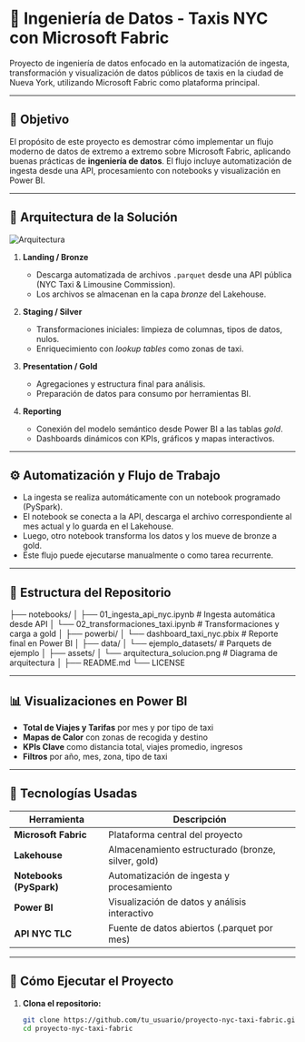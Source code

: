 # 🚖 Ingeniería de Datos - Taxis NYC con Microsoft Fabric

Proyecto de ingeniería de datos enfocado en la automatización de ingesta, transformación y visualización de datos públicos de taxis en la ciudad de Nueva York, utilizando Microsoft Fabric como plataforma principal.

---

## 🧠 Objetivo

El propósito de este proyecto es demostrar cómo implementar un flujo moderno de datos de extremo a extremo sobre Microsoft Fabric, aplicando buenas prácticas de **ingeniería de datos**. El flujo incluye automatización de ingesta desde una API, procesamiento con notebooks y visualización en Power BI.

---

## 🧱 Arquitectura de la Solución

![Arquitectura](assets/arquitectura_solucion.png)

1. **Landing / Bronze**  
   - Descarga automatizada de archivos `.parquet` desde una API pública (NYC Taxi & Limousine Commission).  
   - Los archivos se almacenan en la capa *bronze* del Lakehouse.

2. **Staging / Silver**  
   - Transformaciones iniciales: limpieza de columnas, tipos de datos, nulos.  
   - Enriquecimiento con *lookup tables* como zonas de taxi.

3. **Presentation / Gold**  
   - Agregaciones y estructura final para análisis.  
   - Preparación de datos para consumo por herramientas BI.

4. **Reporting**  
   - Conexión del modelo semántico desde Power BI a las tablas *gold*.  
   - Dashboards dinámicos con KPIs, gráficos y mapas interactivos.

---

## ⚙️ Automatización y Flujo de Trabajo

- La ingesta se realiza automáticamente con un notebook programado (PySpark).
- El notebook se conecta a la API, descarga el archivo correspondiente al mes actual y lo guarda en el Lakehouse.
- Luego, otro notebook transforma los datos y los mueve de bronze a gold.
- Este flujo puede ejecutarse manualmente o como tarea recurrente.

---

## 📂 Estructura del Repositorio

├── notebooks/
│ ├── 01_ingesta_api_nyc.ipynb # Ingesta automática desde API
│ └── 02_transformaciones_taxi.ipynb # Transformaciones y carga a gold
│
├── powerbi/
│ └── dashboard_taxi_nyc.pbix # Reporte final en Power BI
│
├── data/
│ └── ejemplo_datasets/ # Parquets de ejemplo
│
├── assets/
│ └── arquitectura_solucion.png # Diagrama de arquitectura
│
├── README.md
└── LICENSE


---

## 📊 Visualizaciones en Power BI

- **Total de Viajes y Tarifas** por mes y por tipo de taxi  
- **Mapas de Calor** con zonas de recogida y destino  
- **KPIs Clave** como distancia total, viajes promedio, ingresos  
- **Filtros** por año, mes, zona, tipo de taxi  

---

## 🔧 Tecnologías Usadas

| Herramienta          | Descripción                                          |
|----------------------|------------------------------------------------------|
| **Microsoft Fabric** | Plataforma central del proyecto                      |
| **Lakehouse**        | Almacenamiento estructurado (bronze, silver, gold)  |
| **Notebooks (PySpark)** | Automatización de ingesta y procesamiento       |
| **Power BI**         | Visualización de datos y análisis interactivo       |
| **API NYC TLC**      | Fuente de datos abiertos (.parquet por mes)         |

---

## 🚀 Cómo Ejecutar el Proyecto

1. **Clona el repositorio:**
   ```bash
   git clone https://github.com/tu_usuario/proyecto-nyc-taxi-fabric.git
   cd proyecto-nyc-taxi-fabric

